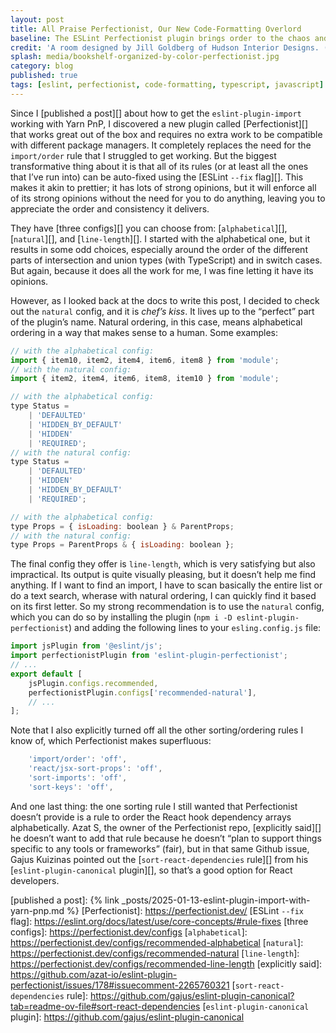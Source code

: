 ```yaml
---
layout: post
title: All Praise Perfectionist, Our New Code-Formatting Overlord
baseline: The ESLint Perfectionist plugin brings order to the chaos and sanity to even the most anal-retentive programmers
credit: 'A room designed by Jill Goldberg of Hudson Interior Designs. (Michael J Lee)'
splash: media/bookshelf-organized-by-color-perfectionist.jpg
category: blog
published: true
tags: [eslint, perfectionist, code-formatting, typescript, javascript]
---
```


Since I [published a post][] about how to get the `eslint-plugin-import` working with Yarn PnP, I discovered a new plugin called [Perfectionist][] that works great out of the box and requires no extra work to be compatible with different package managers. It completely replaces the need for the `import/order` rule that I struggled to get working. But the biggest transformative thing about it is that all of its rules (or at least all the ones that I’ve run into) can be auto-fixed using the [ESLint `--fix` flag][]. This makes it akin to prettier; it has lots of strong opinions, but it will enforce all of its strong opinions without the need for you to do anything, leaving you to appreciate the order and consistency it delivers.

They have [three configs][] you can choose from: [`alphabetical`][], [`natural`][], and [`line-length`][]. I started with the alphabetical one, but it results in some odd choices, especially around the order of the different parts of intersection and union types (with TypeScript) and in switch cases. But again, because it does all the work for me, I was fine letting it have its opinions.

However, as I looked back at the docs to write this post, I decided to check out the `natural` config, and it is *chef’s kiss*. It lives up to the “perfect” part of the plugin’s name. Natural ordering, in this case, means alphabetical ordering in a way that makes sense to a human. Some examples:

```js
// with the alphabetical config:
import { item10, item2, item4, item6, item8 } from 'module';
// with the natural config:
import { item2, item4, item6, item8, item10 } from 'module';

// with the alphabetical config:
type Status =
    | 'DEFAULTED'
    | 'HIDDEN_BY_DEFAULT'
    | 'HIDDEN'
    | 'REQUIRED';
// with the natural config:
type Status =
    | 'DEFAULTED'
    | 'HIDDEN'
    | 'HIDDEN_BY_DEFAULT'
    | 'REQUIRED';

// with the alphabetical config:
type Props = { isLoading: boolean } & ParentProps;
// with the natural config:
type Props = ParentProps & { isLoading: boolean };
```

The final config they offer is `line-length`, which is very satisfying but also impractical. Its output is quite visually pleasing, but it doesn’t help me find anything. If I want to find an import, I have to scan basically the entire list or do a text search, wherase with natural ordering, I can quickly find it based on its first letter. So my strong recommendation is to use the `natural` config, which you can do so by installing the plugin (`npm i -D eslint-plugin-perfectionist`) and adding the following lines to your `esling.config.js` file:

```js
import jsPlugin from '@eslint/js';
import perfectionistPlugin from 'eslint-plugin-perfectionist';
// ...
export default [
    jsPlugin.configs.recommended,
    perfectionistPlugin.configs['recommended-natural'],
    // ...
];
```

Note that I also explicitly turned off all the other sorting/ordering rules I know of, which Perfectionist makes superfluous:

```js
    'import/order': 'off',
    'react/jsx-sort-props': 'off',
    'sort-imports': 'off',
    'sort-keys': 'off',
```

And one last thing: the one sorting rule I still wanted that Perfectionist doesn’t provide is a rule to order the React hook dependency arrays alphabetically. Azat S, the owner of the Perfectionist repo, [explicitly said][] he doesn’t want to add that rule because he doesn’t “plan to support things specific to any tools or frameworks” (fair), but in that same Github issue, Gajus Kuizinas pointed out the [`sort-react-dependencies` rule][] from his [`eslint-plugin-canonical` plugin][], so that’s a good option for React developers.

[published a post]: {% link _posts/2025-01-13-eslint-plugin-import-with-yarn-pnp.md %}
[Perfectionist]: https://perfectionist.dev/
[ESLint `--fix` flag]: https://eslint.org/docs/latest/use/core-concepts/#rule-fixes
[three configs]: https://perfectionist.dev/configs
[`alphabetical`]: https://perfectionist.dev/configs/recommended-alphabetical
[`natural`]: https://perfectionist.dev/configs/recommended-natural
[`line-length`]: https://perfectionist.dev/configs/recommended-line-length
[explicitly said]: https://github.com/azat-io/eslint-plugin-perfectionist/issues/178#issuecomment-2265760321
[`sort-react-dependencies` rule]: https://github.com/gajus/eslint-plugin-canonical?tab=readme-ov-file#sort-react-dependencies
[`eslint-plugin-canonical` plugin]: https://github.com/gajus/eslint-plugin-canonical
